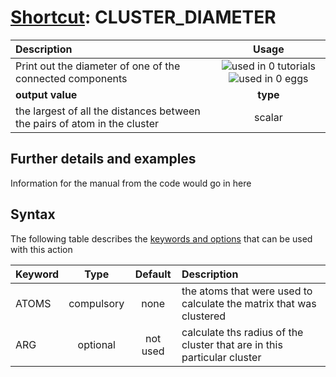 # [Shortcut](shortcuts.md): CLUSTER_DIAMETER

| Description    | Usage |
|:--------|:--------:|
| Print out the diameter of one of the connected components | ![used in 0 tutorials](https://img.shields.io/badge/tutorials-0-red.svg)![used in 0 eggs](https://img.shields.io/badge/nest-0-red.svg)|
 | **output value** | **type** |
| the largest of all the distances between the pairs of atom in the cluster | scalar |

## Further details and examples 
Information for the manual from the code would go in here 
## Syntax 
The following table describes the [keywords and options](parsing.md) that can be used with this action 

| Keyword | Type | Default | Description |
|:-------|:----:|:-------:|:-----------|
| ATOMS | compulsory | none | the atoms that were used to calculate the matrix that was clustered |
| ARG | optional | not used | calculate ths radius of the cluster that are in this particular cluster |
